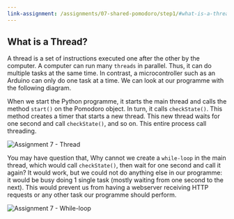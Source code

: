 ```yaml
---
link-assignment: /assignments/07-shared-pomodoro/step1/#what-is-a-thread
---
```


## What is a Thread?

A thread is a set of instructions executed one after the other by the computer. A computer can run many `threads` in parallel. Thus, it can do multiple tasks at the same time. In contrast, a microcontroller such as an Arduino can only do one task at a time. We can look at our programme with the following diagram.

When we start the Python programme, it starts the main thread and calls the method `start()` on the Pomodoro object. In turn, it calls `checkState()`. This method creates a timer that starts a new thread. This new thread waits for one second and call `checkState()`, and so on. This entire process call threading.

![Assignment 7 - Thread]({{site.baseurl}}/assets/images/assignment7-step1-threads.svg)

You may have question that, Why cannot we create a `while-loop` in the main thread, which would call `checkState()`, then wait for one second and call it again? It would work, but we could not do anything else in our programme: it would be busy doing 1 single task (mostly waiting from one second to the next). This would prevent us from having a webserver receiving HTTP requests or any other task our programme should perform.

![Assignment 7 - While-loop]({{site.baseurl}}/assets/images/assignment7-step1-while.svg)